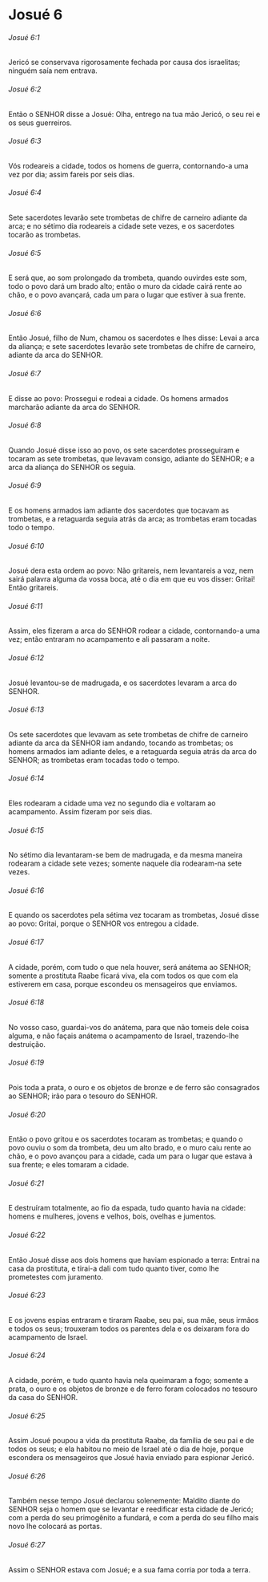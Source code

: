 # Josué 6

###### Josué 6:1

Jericó se conservava rigorosamente fechada por causa dos israelitas; ninguém saía nem entrava.

###### Josué 6:2

Então o SENHOR disse a Josué: Olha, entrego na tua mão Jericó, o seu rei e os seus guerreiros.

###### Josué 6:3

Vós rodeareis a cidade, todos os homens de guerra, contornando-a uma vez por dia; assim fareis por seis dias.

###### Josué 6:4

Sete sacerdotes levarão sete trombetas de chifre de carneiro adiante da arca; e no sétimo dia rodeareis a cidade sete vezes, e os sacerdotes tocarão as trombetas.

###### Josué 6:5

E será que, ao som prolongado da trombeta, quando ouvirdes este som, todo o povo dará um brado alto; então o muro da cidade cairá rente ao chão, e o povo avançará, cada um para o lugar que estiver à sua frente.

###### Josué 6:6

Então Josué, filho de Num, chamou os sacerdotes e lhes disse: Levai a arca da aliança; e sete sacerdotes levarão sete trombetas de chifre de carneiro, adiante da arca do SENHOR.

###### Josué 6:7

E disse ao povo: Prossegui e rodeai a cidade. Os homens armados marcharão adiante da arca do SENHOR.

###### Josué 6:8

Quando Josué disse isso ao povo, os sete sacerdotes prosseguiram e tocaram as sete trombetas, que levavam consigo, adiante do SENHOR; e a arca da aliança do SENHOR os seguia.

###### Josué 6:9

E os homens armados iam adiante dos sacerdotes que tocavam as trombetas, e a retaguarda seguia atrás da arca; as trombetas eram tocadas todo o tempo.

###### Josué 6:10

Josué dera esta ordem ao povo: Não gritareis, nem levantareis a voz, nem sairá palavra alguma da vossa boca, até o dia em que eu vos disser: Gritai! Então gritareis.

###### Josué 6:11

Assim, eles fizeram a arca do SENHOR rodear a cidade, contornando-a uma vez; então entraram no acampamento e ali passaram a noite.

###### Josué 6:12

Josué levantou-se de madrugada, e os sacerdotes levaram a arca do SENHOR.

###### Josué 6:13

Os sete sacerdotes que levavam as sete trombetas de chifre de carneiro adiante da arca da SENHOR iam andando, tocando as trombetas; os homens armados iam adiante deles, e a retaguarda seguia atrás da arca do SENHOR; as trombetas eram tocadas todo o tempo.

###### Josué 6:14

Eles rodearam a cidade uma vez no segundo dia e voltaram ao acampamento. Assim fizeram por seis dias.

###### Josué 6:15

No sétimo dia levantaram-se bem de madrugada, e da mesma maneira rodearam a cidade sete vezes; somente naquele dia rodearam-na sete vezes.

###### Josué 6:16

E quando os sacerdotes pela sétima vez tocaram as trombetas, Josué disse ao povo: Gritai, porque o SENHOR vos entregou a cidade.

###### Josué 6:17

A cidade, porém, com tudo o que nela houver, será anátema ao SENHOR; somente a prostituta Raabe ficará viva, ela com todos os que com ela estiverem em casa, porque escondeu os mensageiros que enviamos.

###### Josué 6:18

No vosso caso, guardai-vos do anátema, para que não tomeis dele coisa alguma, e não façais anátema o acampamento de Israel, trazendo-lhe destruição.

###### Josué 6:19

Pois toda a prata, o ouro e os objetos de bronze e de ferro são consagrados ao SENHOR; irão para o tesouro do SENHOR.

###### Josué 6:20

Então o povo gritou e os sacerdotes tocaram as trombetas; e quando o povo ouviu o som da trombeta, deu um alto brado, e o muro caiu rente ao chão, e o povo avançou para a cidade, cada um para o lugar que estava à sua frente; e eles tomaram a cidade.

###### Josué 6:21

E destruíram totalmente, ao fio da espada, tudo quanto havia na cidade: homens e mulheres, jovens e velhos, bois, ovelhas e jumentos.

###### Josué 6:22

Então Josué disse aos dois homens que haviam espionado a terra: Entrai na casa da prostituta, e tirai-a dali com tudo quanto tiver, como lhe prometestes com juramento.

###### Josué 6:23

E os jovens espias entraram e tiraram Raabe, seu pai, sua mãe, seus irmãos e todos os seus; trouxeram todos os parentes dela e os deixaram fora do acampamento de Israel.

###### Josué 6:24

A cidade, porém, e tudo quanto havia nela queimaram a fogo; somente a prata, o ouro e os objetos de bronze e de ferro foram colocados no tesouro da casa do SENHOR.

###### Josué 6:25

Assim Josué poupou a vida da prostituta Raabe, da família de seu pai e de todos os seus; e ela habitou no meio de Israel até o dia de hoje, porque escondera os mensageiros que Josué havia enviado para espionar Jericó.

###### Josué 6:26

Também nesse tempo Josué declarou solenemente: Maldito diante do SENHOR seja o homem que se levantar e reedificar esta cidade de Jericó; com a perda do seu primogênito a fundará, e com a perda do seu filho mais novo lhe colocará as portas.

###### Josué 6:27

Assim o SENHOR estava com Josué; e a sua fama corria por toda a terra.

